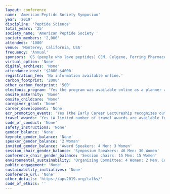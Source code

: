```yaml
---
layout: conference 
name: 'American Peptide Society Symposium'
year: '2019'
discipline: 'Peptide Science'
total_years: '25'
society_name: 'American Peptide Society '
society_members: '2,000'
attendees: '1000'
venue: 'Monterey, California, USA'
frequency: 'Annual'
sponsors: 'CS (people who love peptides) CEM, Celgene, Ferring Pharmaceuticals, BACHEM (pioneering partner for peptides), CYROS Protein Technologies, Lilly, MERCK, PolyPeptide Group, AappTec, Novo Nordisk, Biotage, Peptides International, The ESCOM Science Foundation, Ra Pharma, interchim, SANOFI, AMGEN, CPC Scientific, ZEALAND Pharma, Bristol-Meter Squibb, Bio-Organic Chemistry, Intarcia Therapeutics, Inc, CBL peptide Innovators, Janssen (Johnson & Johnson), Pfizer, ACS Division of Biological Chemistry, Biochemistry, Organic & Biomolecular Chemistry, Peptide Science (journal), personal sponsors: Ved Srivistava, Wendy Hartsock'
virtual_option: 'None'
digital_archives: 'None'
attendance_cost: '$2000-$4000'
registration_fee: 'No information available online.'
carbon_footprint: '2000'
other_carbon_footprint: '500'
electonic_program: 'Yes the program was available online as a planner and a .pdf file.'
onsite_maternity: 'None'
onsite_childcare: 'None'
caregiver_grant: 'None'
career_development: 'None'
ecr_promotion_events: 'Yes (the Early Career Lectureship recognizes outstanding early career investigators who have demonstrated innovative research in peptide science. Two recipients will be chosen biennially and each will deliver a talk at the Symposium in a session appropriate to their work. The APS will support the registration, lodging at the conference hotel and up to $1000 in travel expenses of the awardees.)'
travel_awards: 'Yes (A limited number of travel awards are available for attendance at the 26th American Peptide Symposium. The Travel Award Committee’s mission is to administer financial support to offset a portion of registration fees, travel and/or housing expenses in order to provide a broad opportunity for young investigators to participate in a major scientific event, meet leaders and colleagues in the field, and present their research projects to the scientific community.)'
code_of_conduct: 'None'
safety_instructions: 'None'
gender_balance: 'None'
keynote_gender_balance: 'None'
speaker_gender_balance: '2 Woman'
invited_gender_balance: 'Award Speakers: 4 Men: 3 Women'
session_chair_gender_balance: 'Symposium Speakers: 46 Men: 30 Women'
conference_chair_gender_balance: 'Session chairs: 15 Men: 15 Women'
environmental_sustainability: 'Organizing Committee: 4 Women: 2 Men, Conference co-chairs: 1 Man: 1 Woman'
public_engagement: 'None'
sustainability_initiatives: 'None'
conference_url: 'None'
other_details: 'https://aps2019.org/talks/'
code_of_ethics: ''
---
```


